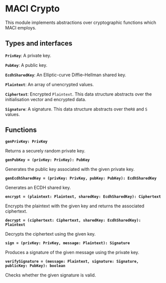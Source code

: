 # MACI Crypto

This module implements abstractions over cryptographic functions which MACI
employs.

## Types and interfaces

**`PrivKey`**: A private key.

**`PubKey`**: A public key.

**`EcdhSharedKey`**: An Elliptic-curve Diffie–Hellman shared key.

**`Plaintext`**: An array of unencrypted values.

**`Ciphertext`**: Encrypted `Plaintext`. This data structure abstracts over the
initialisation vector and encrypted data.

**`Signature`**: A signature. This data structure abstracts over the`R8` and
`S` values.

## Functions

**`genPrivKey: PrivKey`**

Returns a securely random private key.

**`genPubKey = (privKey: PrivKey): PubKey `**

Generates the public key associated with the given private key.

**`genEcdhSharedKey = (privKey: PrivKey, pubKey: PubKey): EcdhSharedKey`**

Generates an ECDH shared key.

**`encrypt = (plaintext: Plaintext, sharedKey: EcdhSharedKey): Ciphertext`**

Encrypts the plaintext with the given key and returns the
associated ciphertext.

**`decrypt = (ciphertext: Ciphertext, sharedKey: EcdhSharedKey): Plaintext`**

Decrypts the ciphertext using the given key.

**`sign = (privKey: PrivKey, message: Plaintext): Signature`**

Produces a signature of the given message using the private key.

**`verifySignature = (message: Plaintext, signature: Signature, publicKey: PubKey): boolean`**

Checks whether the given signature is valid.

